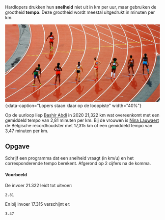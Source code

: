 Hardlopers drukken hun **snelheid** niet uit in km per uur, maar gebruiken de grootheid **tempo**. Deze grootheid wordt meestal uitgedrukt in minuten per km.

![Running track](media/running_track.jpg "Lopers staan klaar op de looppiste"){:data-caption="Lopers staan klaar op de looppiste" width="40%"}

Op de uurloop liep <a href='https://nl.wikipedia.org/wiki/Bashir_Abdi' target='_blank'>Bashir Abdi</a> in 2020 21,322 km wat overeenkomt met een gemiddeld tempo van 2,81 minuten per km. Bij de vrouwen is <a href='https://nl.wikipedia.org/wiki/Nina_Lauwaert' target='_blank'>Nina Lauwaert</a> de Belgische recordhoudster met 17,315 km of een gemiddeld tempo van 3,47 minuten per km.

## Opgave
Schrijf een programma dat een snelheid vraagt (in km/u) en het corresponderende tempo berekent. Afgerond op 2 cijfers na de komma.


#### Voorbeeld
De invoer 21.322 leidt tot uitvoer:
```
2.81
```

En bij invoer 17.315 verschijnt er:
```
3.47
```